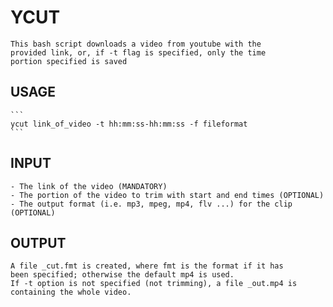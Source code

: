 # YCUT
	This bash script downloads a video from youtube with the
	provided link, or, if -t flag is specified, only the time
	portion specified is saved

## USAGE
	```
    ycut link_of_video -t hh:mm:ss-hh:mm:ss -f fileformat
    ```
## INPUT
	- The link of the video (MANDATORY)
	- The portion of the video to trim with start and end times (OPTIONAL)
	- The output format (i.e. mp3, mpeg, mp4, flv ...) for the clip (OPTIONAL)
## OUTPUT
	A file _cut.fmt is created, where fmt is the format if it has
	been specified; otherwise the default mp4 is used.
	If -t option is not specified (not trimming), a file _out.mp4 is
	containing the whole video.
